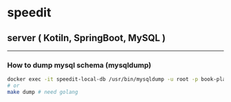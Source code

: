 # speedit

## server ( Kotiln, SpringBoot, MySQL )

---
### How to dump mysql schema (mysqldump)
```bash
docker exec -it speedit-local-db /usr/bin/mysqldump -u root -p book-plate
# or
make dump # need golang

```

